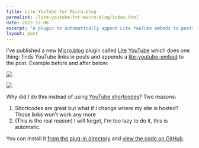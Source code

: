 ```yaml
---
title: Lite YouTube for Micro.blog
permalink: /lite-youtube-for-micro-blog/index.html
date: 2022-12-06
excerpt: "A plugin to automatically append Lite YouTube embeds to posts"
layout: post
---
```


I've published a new [Micro.blog](https://micro.blog) plugin called [Lite YouTube](https://github.com/rknightuk/micro-blog-lite-youtube) which does one thing: finds YouTube links in posts and appends a [lite-youtube-embed](https://github.com/paulirish/lite-youtube-embed) to the post. Example before and after below:

![](https://rknightuk.s3.amazonaws.com/site/lite-youtube-before.png)

![](https://rknightuk.s3.amazonaws.com/site/lite-youtube-after.png)

Why did I do this instead of using [YouTube shortcodes](https://discourse.gohugo.io/t/embed-youtube-video/2692/7)? Two reasons:

1. Shortcodes are great but what if I change where my site is hosted? Those links won't work any more
2. (This is the real reason) I will forget, I'm too lazy to do it, this is automatic.

You can install it [from the plug-in directory](https://micro.blog/account/plugins/view/83) and [view the code on GitHub](https://github.com/rknightuk/micro-blog-lite-youtube).